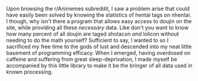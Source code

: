 Upon browsing the r/Animemes subreddit, I saw a problem arise that could have easily been solved by knowing the 
statistics of hentai tags on nhentai. I though, why isn't there a program that allows easy access to doujin on the site,
while providing all these *necessary* data. Like don't you want to know how many percent of all doujin are taged 
shotacon *and* lolicon without needing to do the math yourself? Sufficient to say, I wanted to so I sacrificed my 
free time to the gods of lust and descended into my neat little basement of programming efficacy. When I emerged, 
having overdosed on caffeine and suffering from great sleep-deprivation, I made myself be accompanied by this little 
library to make it be the bringer of all data used in known processing. 
